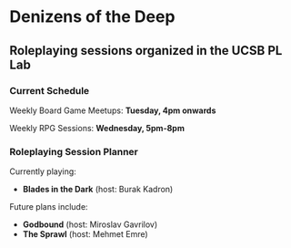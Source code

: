 
# Denizens of the Deep
## Roleplaying sessions organized in the UCSB PL Lab

### Current Schedule

Weekly Board Game Meetups: **Tuesday, 4pm onwards**

Weekly RPG Sessions: **Wednesday, 5pm-8pm**

### Roleplaying Session Planner

Currently playing: 
- **Blades in the Dark** (host: Burak Kadron)

Future plans include:
- **Godbound** (host: Miroslav Gavrilov)
- **The Sprawl** (host: Mehmet Emre)

